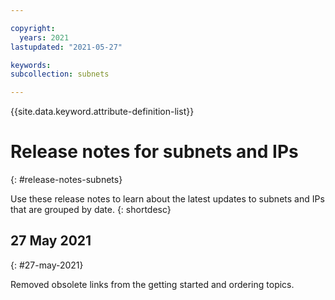 ```yaml
---

copyright:
  years: 2021
lastupdated: "2021-05-27"

keywords:
subcollection: subnets

---
```


{{site.data.keyword.attribute-definition-list}}

# Release notes for subnets and IPs
{: #release-notes-subnets}

Use these release notes to learn about the latest updates to subnets and IPs that are grouped by date.
{: shortdesc}

## 27 May 2021
{: #27-may-2021}

Removed obsolete links from the getting started and ordering topics.  
